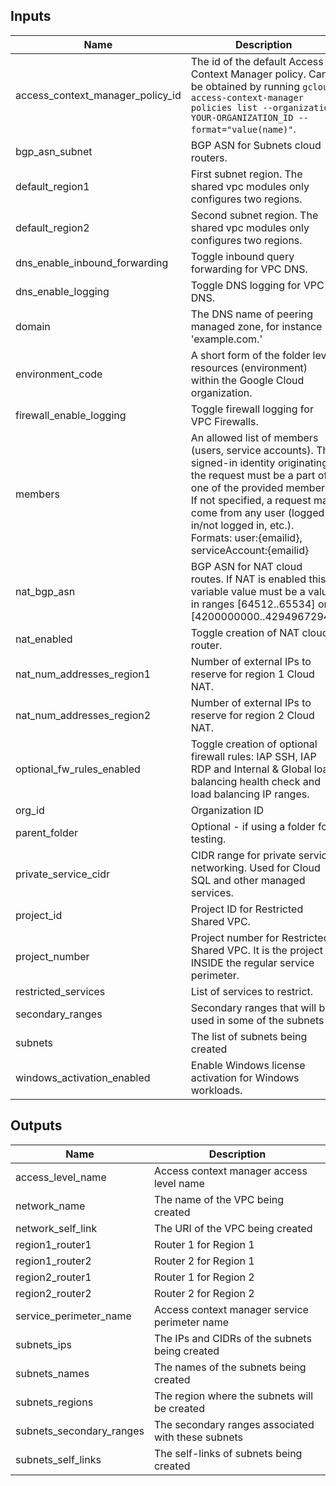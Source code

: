 <!-- BEGINNING OF PRE-COMMIT-TERRAFORM DOCS HOOK -->
## Inputs

| Name | Description | Type | Default | Required |
|------|-------------|:----:|:-----:|:-----:|
| access\_context\_manager\_policy\_id | The id of the default Access Context Manager policy. Can be obtained by running `gcloud access-context-manager policies list --organization YOUR-ORGANIZATION_ID --format="value(name)"`. | number | n/a | yes |
| bgp\_asn\_subnet | BGP ASN for Subnets cloud routers. | number | n/a | yes |
| default\_region1 | First subnet region. The shared vpc modules only configures two regions. | string | n/a | yes |
| default\_region2 | Second subnet region. The shared vpc modules only configures two regions. | string | n/a | yes |
| dns\_enable\_inbound\_forwarding | Toggle inbound query forwarding for VPC DNS. | bool | `"true"` | no |
| dns\_enable\_logging | Toggle DNS logging for VPC DNS. | bool | `"true"` | no |
| domain | The DNS name of peering managed zone, for instance 'example.com.' | string | n/a | yes |
| environment\_code | A short form of the folder level resources (environment) within the Google Cloud organization. | string | n/a | yes |
| firewall\_enable\_logging | Toggle firewall logging for VPC Firewalls. | bool | `"true"` | no |
| members | An allowed list of members (users, service accounts). The signed-in identity originating the request must be a part of one of the provided members. If not specified, a request may come from any user (logged in/not logged in, etc.). Formats: user:{emailid}, serviceAccount:{emailid} | list(string) | n/a | yes |
| nat\_bgp\_asn | BGP ASN for NAT cloud routes. If NAT is enabled this variable value must be a value in ranges [64512..65534] or [4200000000..4294967294]. | number | `"64512"` | no |
| nat\_enabled | Toggle creation of NAT cloud router. | bool | `"false"` | no |
| nat\_num\_addresses\_region1 | Number of external IPs to reserve for region 1 Cloud NAT. | number | `"2"` | no |
| nat\_num\_addresses\_region2 | Number of external IPs to reserve for region 2 Cloud NAT. | number | `"2"` | no |
| optional\_fw\_rules\_enabled | Toggle creation of optional firewall rules: IAP SSH, IAP RDP and Internal & Global load balancing health check and load balancing IP ranges. | bool | `"false"` | no |
| org\_id | Organization ID | string | n/a | yes |
| parent\_folder | Optional - if using a folder for testing. | string | `""` | no |
| private\_service\_cidr | CIDR range for private service networking. Used for Cloud SQL and other managed services. | string | n/a | yes |
| project\_id | Project ID for Restricted Shared VPC. | string | n/a | yes |
| project\_number | Project number for Restricted Shared VPC. It is the project INSIDE the regular service perimeter. | number | n/a | yes |
| restricted\_services | List of services to restrict. | list(string) | n/a | yes |
| secondary\_ranges | Secondary ranges that will be used in some of the subnets | object | `<map>` | no |
| subnets | The list of subnets being created | list(map(string)) | `<list>` | no |
| windows\_activation\_enabled | Enable Windows license activation for Windows workloads. | bool | `"false"` | no |

## Outputs

| Name | Description |
|------|-------------|
| access\_level\_name | Access context manager access level name |
| network\_name | The name of the VPC being created |
| network\_self\_link | The URI of the VPC being created |
| region1\_router1 | Router 1 for Region 1 |
| region1\_router2 | Router 2 for Region 1 |
| region2\_router1 | Router 1 for Region 2 |
| region2\_router2 | Router 2 for Region 2 |
| service\_perimeter\_name | Access context manager service perimeter name |
| subnets\_ips | The IPs and CIDRs of the subnets being created |
| subnets\_names | The names of the subnets being created |
| subnets\_regions | The region where the subnets will be created |
| subnets\_secondary\_ranges | The secondary ranges associated with these subnets |
| subnets\_self\_links | The self-links of subnets being created |

<!-- END OF PRE-COMMIT-TERRAFORM DOCS HOOK -->
